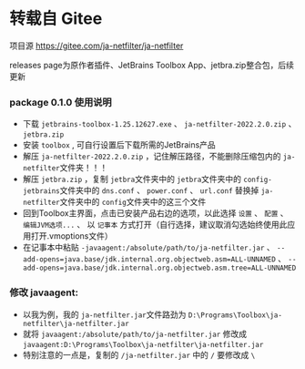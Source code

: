 # 转载自 Gitee

项目源 https://gitee.com/ja-netfilter/ja-netfilter

releases page为原作者插件、JetBrains Toolbox App、jetbra.zip整合包，后续更新

### package 0.1.0 使用说明
- 下载 `jetbrains-toolbox-1.25.12627.exe` 、 `ja-netfilter-2022.2.0.zip` 、 `jetbra.zip`
- 安装 `toolbox` , 可自行设置后下载所需的JetBrains产品
- 解压 `ja-netfilter-2022.2.0.zip` ，记住解压路径，不能删除压缩包内的 `ja-netfilter`文件夹！！！
- 解压 `jetbra.zip` ，复制 `jetbra`文件夹中的 `jetbra`文件夹中的 `config-jetbrains`文件夹中的 `dns.conf` 、 `power.conf` 、 `url.conf` 替换掉 `ja-netfilter`文件夹中的 `config`文件夹中的这三个文件
- 回到Toolbox主界面，点击已安装产品右边的选项，以此选择 `设置` 、 `配置` 、 `编辑JVM选项...` 、 以 `记事本` 方式打开（自行选择，建议取消勾选始终使用此应用打开.vmoptions文件）
- 在记事本中粘贴 `-javaagent:/absolute/path/to/ja-netfilter.jar` 、 `--add-opens=java.base/jdk.internal.org.objectweb.asm=ALL-UNNAMED` 、 `--add-opens=java.base/jdk.internal.org.objectweb.asm.tree=ALL-UNNAMED`
### 修改 javaagent:
- 以我为例，我的 `ja-netfilter.jar`文件路劲为 `D:\Programs\Toolbox\ja-netfilter\ja-netfilter.jar`
- 就将 `javaagent:/absolute/path/to/ja-netfilter.jar` 修改成 `javaagent:D:\Programs\Toolbox\ja-netfilter\ja-netfilter.jar`
- 特别注意的一点是，复制的 `/ja-netfilter.jar` 中的 `/` 要修改成 `\`
